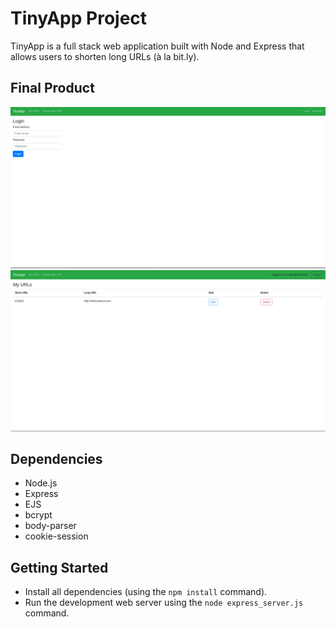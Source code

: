 # TinyApp Project

TinyApp is a full stack web application built with Node and Express that allows users to shorten long URLs (à la bit.ly).

## Final Product

!["Login Page"](https://github.com/RealMagoj/tinyapp/blob/master/docs/Screenshot%20from%202021-05-07%2003-50-23.png)
!["Url List"](https://github.com/RealMagoj/tinyapp/blob/master/docs/Screenshot%20from%202021-05-07%2003-50-57.png)

## Dependencies

- Node.js
- Express
- EJS
- bcrypt
- body-parser
- cookie-session

## Getting Started

- Install all dependencies (using the `npm install` command).
- Run the development web server using the `node express_server.js` command.